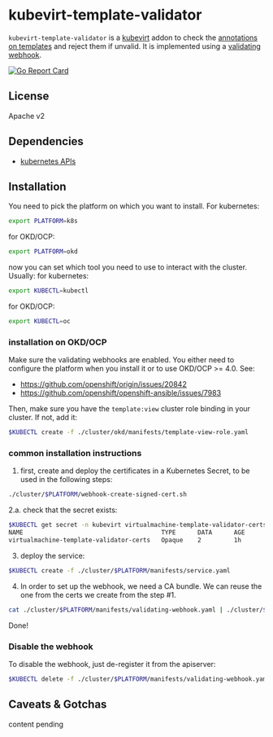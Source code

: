 # kubevirt-template-validator

`kubevirt-template-validator` is a [kubevirt](http://kubevirt.io) addon to check the [annotations on templates](https://github.com/kubevirt/common-templates/blob/master/templates/VALIDATION.md) and reject them if unvalid.
It is implemented using a [validating webhook](https://kubernetes.io/docs/reference/access-authn-authz/extensible-admission-controllers/).

[![Go Report Card](https://goreportcard.com/badge/github.com/fromanirh/kubevirt-template-validator)](https://goreportcard.com/report/github.com/fromanirh/kubevirt-template-validator)

## License

Apache v2

## Dependencies

* [kubernetes APIs](https://github.com/kubernetes/kubernetes)


## Installation

You need to pick the platform on which you want to install.
For kubernetes:
```bash
export PLATFORM=k8s
```
for OKD/OCP:
```bash
export PLATFORM=okd
```

now you can set which tool you need to use to interact with the cluster. Usually:
for kubernetes:
```bash
export KUBECTL=kubectl
```
for OKD/OCP:
```bash
export KUBECTL=oc
```

### installation on OKD/OCP

Make sure the validating webhooks are enabled. You either need to configure the platform when you install it
or to use OKD/OCP >= 4.0. See:
- https://github.com/openshift/origin/issues/20842
- https://github.com/openshift/openshift-ansible/issues/7983

Then, make sure you have the `template:view` cluster role binding in your cluster. If not, add it:
```bash
$KUBECTL create -f ./cluster/okd/manifests/template-view-role.yaml
```

### common installation instructions

1. first, create and deploy the certificates in a Kubernetes Secret, to be used in the following steps:
```bash
./cluster/$PLATFORM/webhook-create-signed-cert.sh
```

2.a. check that the secret exists:
```bash
$KUBECTL get secret -n kubevirt virtualmachine-template-validator-certs
NAME                                      TYPE      DATA      AGE
virtualmachine-template-validator-certs   Opaque    2         1h
```

3. deploy the service:
```bash
$KUBECTL create -f ./cluster/$PLATFORM/manifests/service.yaml
```

4. In order to set up the webhook, we need a CA bundle. We can reuse the one from the certs we create from the step #1.
```bash
cat ./cluster/$PLATFORM/manifests/validating-webhook.yaml | ./cluster/$PLATFORM/extract-ca.sh | $KUBECTL apply -f -
```

Done!

### Disable the webhook

To disable the webhook, just de-register it from the apiserver:
```bash
$KUBECTL delete -f ./cluster/$PLATFORM/manifests/validating-webhook.yaml
```

## Caveats & Gotchas

content pending
